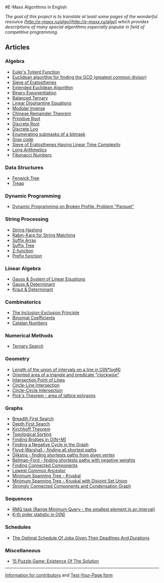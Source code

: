 <!--?title Main Page-->
#E-Maxx Algorithms in English

*The goal of this project is to translate at least some pages of the wonderful resource
[http://e-maxx.ru/algo](http://e-maxx.ru/algo) which provides descriptions of many special algorithms
especially popular in field of competitive programming.*

## Articles

### Algebra
- [Euler's Totient Function](./algebra/phi-function.html)
- [Euclidean algorithm for finding the GCD (greatest common divisor)](./algebra/euclid-algorithm.html)
- [Sieve of Eratosthenes](./algebra/sieve-of-eratosthenes.html)
- [Extended Euclidean Algorithm](./algebra/extended-euclid-algorithm.html)
- [Binary Exponentiation](./algebra/binary-exp.html)
- [Balanced Ternary](./algebra/balanced-ternary.html)
- [Linear Diophantine Equations](./algebra/linear-diophantine-equation.html)
- [Modular Inverse](./algebra/module-inverse.html)
- [Chinese Remainder Theorem](./algebra/chinese-remainder-theorem.html)
- [Primitive Root](./algebra/primitive-root.html)
- [Discrete Root](./algebra/discrete-root.html)
- [Discrete Log](./algebra/discrete-log.html)
- [Enumerating submasks of a bitmask](./algebra/all-submasks.html)
- [Gray code](./algebra/gray-code.html)
- [Sieve of Eratosthenes Having Linear Time Complexity](./algebra/prime-sieve-linear.html)
- [Long Arithmetics](./algebra/big-integer.html)
- [Fibonacci Numbers](./algebra/fibonacci-numbers.html)

### Data Structures
- [Fenwick Tree](./data_structures/fenwick.html)
- [Treap](./data_structures/treap.html)

### Dynamic Programming
- [Dynamic Programming on Broken Profile. Problem "Parquet"](./dynamic_programming/profile-dynamics.html)

### String Processing
- [String Hashing](./string/string-hashing.html)
- [Rabin-Karp for String Matching](./string/rabin-karp.html)
- [Suffix Array](./string/suffix-array.html)
- [Suffix Tree](./string/suffix-tree-ukkonen.html)
- [Z-function](./string/z-function.html)
- [Prefix function](./string/prefix-function.html)

### Linear Algebra
- [Gauss & System of Linear Equations](./linear_algebra/linear-system-gauss.html)
- [Gauss & Determinant](./linear_algebra/determinant-gauss.html)
- [Kraut & Determinant](./linear_algebra/determinant-kraut.html)

### Combinatorics
- [The Inclusion-Exclusion Principle](./combinatorics/inclusion-exclusion.html)
- [Binomial Coefficients](./combinatorics/binomial-coefficients.html)
- [Catalan Numbers](./combinatorics/catalan-numbers.html)

### Numerical Methods
- [Ternary Search](./num_methods/ternary_search.html)

### Geometry
- [Length of the union of intervals on a line in O(N\*logN)](./geometry/length-of-segments-union.html)
- [Oriented area of a triangle and predicate "clockwise"](./geometry/oriented-triangle-area.html)
- [Intersection Point of Lines](./geometry/lines-intersection.html)
- [Circle-Line Intersection](./geometry/circle-line-intersection.html)
- [Circle-Circle Intersection](./geometry/circle-circle-intersection.html)
- [Pick's Theorem - area of lattice polygons](./geometry/picks-theorem.html)

### Graphs
- [Breadth First Search](./graph/breadth-first-search.html)
- [Depth First Search](./graph/depth-first-search.html)
- [Kirchhoff Theorem](./graph/kirchhoff-theorem.html)
- [Topological Sorting](./graph/topological-sort.html)
- [Finding Bridges in O(N+M)](./graph/bridge-searching.html)
- [Finding a Negative Cycle in the Graph](./graph/finding-negative-cycle-in-graph.html)
- [Floyd-Warshall - finding all shortest paths](./graph/all-pair-shortest-path-floyd-warshall.html)
- [Dijkstra - finding shortests paths from given vertex](./graph/dijkstra.html)
- [Bellman-Ford - finding shortests paths with negative weights](./graph/bellman_ford.html)
- [Finding Connected Components](./graph/search-for-connected-components.html)
- [Lowest Common Ancestor](./graph/lca.html)
- [Minimum Spanning Tree - Kruskal](./graph/mst_kruskal.html)
- [Minimum Spanning Tree - Kruskal with Disjoint Set Union](./graph/mst_kruskal_with_dsu.html)
- [Strongly Connected Components and Condensation Graph](./graph/strongly-connected-components.html)

### Sequences
- [RMQ task (Range Minimum Query - the smallest element in an interval)](./sequences/rmq.html)
- [K-th order statistic in O(N)](./sequences/k-th.html)

### Schedules
- [The Optimal Schedule Of Jobs Given Their Deadlines And Durations](./schedules/schedule-with-completion-duration.html)

### Miscellaneous
- [15 Puzzle Game: Existence Of The Solution](./others/15-puzzle.html)

---

[Information for contributors](./contrib.html) and [Test-Your-Page form](./test.php)
